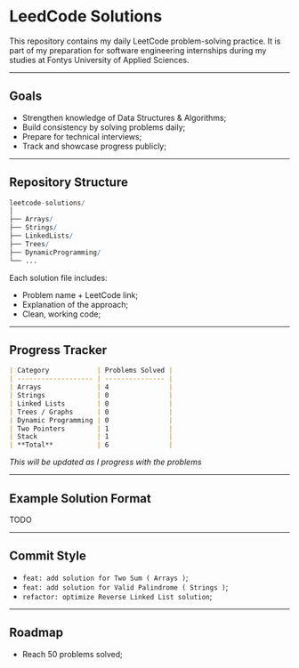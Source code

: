 # LeedCode Solutions
This repository contains my daily LeetCode problem-solving practice. It is part of my preparation for software engineering internships during my studies at Fontys University of Applied Sciences.

---
## Goals
- Strengthen knowledge of Data Structures & Algorithms;
- Build consistency by solving problems daily;
- Prepare for technical interviews;
- Track and showcase progress publicly;

---
## Repository Structure

```mathematica
leetcode-solutions/
│
├── Arrays/
├── Strings/
├── LinkedLists/
├── Trees/
├── DynamicProgramming/
└── ...
```

Each solution file includes:
  - Problem name + LeetCode link;
  - Explanation of the approach;
  - Clean, working code;

---
## Progress Tracker

```markdown
| Category            | Problems Solved |
| ------------------- | --------------- |
| Arrays              | 4               |
| Strings             | 0               |
| Linked Lists        | 0               |
| Trees / Graphs      | 0               |
| Dynamic Programming | 0               |
| Two Pointers        | 1               |
| Stack               | 1               |
| **Total**           | 6               |
```

*This will be updated as I progress with the problems*

---
## Example Solution Format
TODO

---
## Commit Style
  - `feat: add solution for Two Sum ( Arrays )`;
  - `feat: add solution for Valid Palindrome ( Strings )`;
  - `refactor: optimize Reverse Linked List solution`;

---
## Roadmap
  - Reach 50 problems solved;

